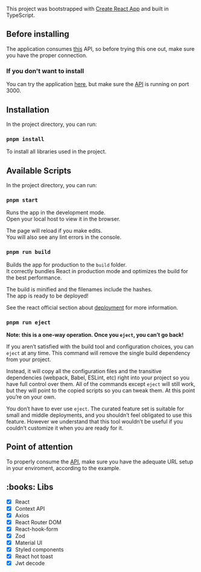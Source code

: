 This project was bootstrapped with [Create React App](https://github.com/facebook/create-react-app) and built in TypeScript.

## Before installing

The application consumes [this](https://github.com/CToH10/contacts) API, so before trying this one out, make sure you have the proper connection.

### If you don't want to install

You can try the application [here](https://contacts-react-nine.vercel.app/home), but make sure the [API](https://github.com/CToH10/contacts) is running on port 3000.

## Installation

In the project directory, you can run:

### `pnpm install`

To install all libraries used in the project.

## Available Scripts

In the project directory, you can run:

### `pnpm start`

Runs the app in the development mode.\
Open your local host to view it in the browser.

The page will reload if you make edits.\
You will also see any lint errors in the console.

### `pnpm run build`

Builds the app for production to the `build` folder.\
It correctly bundles React in production mode and optimizes the build for the best performance.

The build is minified and the filenames include the hashes.\
The app is ready to be deployed!

See the react official section about [deployment](https://facebook.github.io/create-react-app/docs/deployment) for more information.

### `pnpm run eject`

**Note: this is a one-way operation. Once you `eject`, you can’t go back!**

If you aren’t satisfied with the build tool and configuration choices, you can `eject` at any time. This command will remove the single build dependency from your project.

Instead, it will copy all the configuration files and the transitive dependencies (webpack, Babel, ESLint, etc) right into your project so you have full control over them. All of the commands except `eject` will still work, but they will point to the copied scripts so you can tweak them. At this point you’re on your own.

You don’t have to ever use `eject`. The curated feature set is suitable for small and middle deployments, and you shouldn’t feel obligated to use this feature. However we understand that this tool wouldn’t be useful if you couldn’t customize it when you are ready for it.

## Point of attention

To properly consume the [API](https://github.com/CToH10/contacts), make sure you have the adequate URL setup in your enviroment, according to the example.

<h2 id="libs">:books: Libs</h2>

- [x] React
- [x] Context API
- [x] Axios
- [x] React Router DOM
- [x] React-hook-form
- [x] Zod
- [x] Material UI
- [x] Styled components
- [x] React hot toast
- [x] Jwt decode
